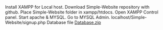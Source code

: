 Install XAMPP for Local host.
Download Simple-Website repository with github.
Place Simple-Website folder in xampp/htdocs.
Open XAMPP Control panel.
Start apache & MYSQL.
Go to MYSQL Admin.
localhost/Simple-Website/signup.php
Database file
[Database.zip](https://github.com/Bakar515/Simple-Website/files/10064739/Database.zip)

